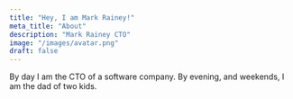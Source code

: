 ```yaml
---
title: "Hey, I am Mark Rainey!"
meta_title: "About"
description: "Mark Rainey CTO"
image: "/images/avatar.png"
draft: false
---
```


By day I am the CTO of a software company. By evening, and weekends, I am the dad of two kids.